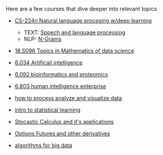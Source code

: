 Here are a few courses that dive deeper into relevant topics

- [CS-224n Natural language procesing w/deep learning](http://web.stanford.edu/class/cs224n/)
  - TEXT: [Sppech and language processing](https://web.stanford.edu/~jurafsky/slp3/ed3book.pdf)
  - NLP- [N-Grams](https://lagunita.stanford.edu/c4x/Engineering/CS-224N/asset/slp4.pdf)
  
- [18.S096 Topics in Mathematics of data science](https://ocw.mit.edu/courses/mathematics/18-s096-topics-in-mathematics-of-data-science-fall-2015/)

- [6.034 Artificail intelligence](https://ocw.mit.edu/courses/electrical-engineering-and-computer-science/6-034-artificial-intelligence-fall-2010/)

- [6.092 bioinformatics and proteomics](https://ocw.mit.edu/courses/electrical-engineering-and-computer-science/6-092-bioinformatics-and-proteomics-january-iap-2005/)

- [6.803 human intelligence enterprise](https://ocw.mit.edu/courses/electrical-engineering-and-computer-science/6-803-the-human-intelligence-enterprise-spring-2006/)

- [how to process analyze and visualize data](https://ocw.mit.edu/resources/res-6-009-how-to-process-analyze-and-visualize-data-january-iap-2012/)

- [intro to statistical learning](https://web.stanford.edu/~hastie/ElemStatLearn/)

- [Stocastic Calculus and it's applications](http://www.statslab.cam.ac.uk/~beresty/teach/StoCal/sc3.pdf)

- [Options Futures and other derivatives](http://polymer.bu.edu/hes/rp-hull12.pdf)

- [algorithms for big data](https://www.sketchingbigdata.org)



